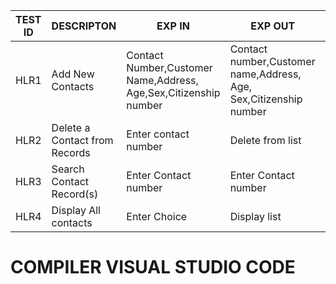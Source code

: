 | **TEST ID** |  **DESCRIPTON**                                              | **EXP IN** | **EXP OUT** |ACTUAL OUT|
|-------------|-----|--------------------------------------------------------------|------------|---|
|  HLR1|Add New Contacts|Contact Number,Customer Name,Address, Age,Sex,Citizenship number| Contact number,Customer name,Address, Age, Sex,Citizenship number | Contact number,Customer name,Address, Age, Sex,Citizenship number| 
|  HLR2| Delete a Contact from Records |  Enter contact number | Delete from list | Delete from list  |Delete from list  |
|  HLR3|Search Contact Record(s) | Enter Contact number | Enter Contact number |Enter Contact number|
|  HLR4|  Display All contacts| Enter Choice | Display list  | Display list |Display list|

 # COMPILER VISUAL STUDIO CODE
